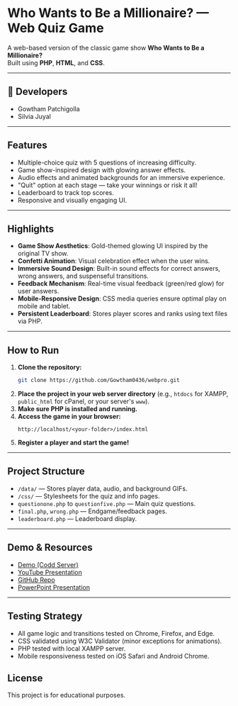 # Who Wants to Be a Millionaire? — Web Quiz Game

A web-based version of the classic game show **Who Wants to Be a Millionaire?**  
Built using **PHP**, **HTML**, and **CSS**.

---
## 👥 Developers

- Gowtham Patchigolla  
- Silvia Juyal  

---

## Features

- Multiple-choice quiz with 5 questions of increasing difficulty.
- Game show-inspired design with glowing answer effects.
- Audio effects and animated backgrounds for an immersive experience.
- "Quit" option at each stage — take your winnings or risk it all!
- Leaderboard to track top scores.
- Responsive and visually engaging UI.

---

## Highlights

- **Game Show Aesthetics**: Gold-themed glowing UI inspired by the original TV show.
- **Confetti Animation**: Visual celebration effect when the user wins.
- **Immersive Sound Design**: Built-in sound effects for correct answers, wrong answers, and suspenseful transitions.
- **Feedback Mechanism**: Real-time visual feedback (green/red glow) for user answers.
- **Mobile-Responsive Design**: CSS media queries ensure optimal play on mobile and tablet.
- **Persistent Leaderboard**: Stores player scores and ranks using text files via PHP.


---

## How to Run

1. **Clone the repository:**
   ```sh
   git clone https://github.com/Gowtham0436/webpro.git
   ```
2. **Place the project in your web server directory** (e.g., `htdocs` for XAMPP, `public_html` for cPanel, or your server's `www`).
3. **Make sure PHP is installed and running.**
4. **Access the game in your browser:**  
   ```
   http://localhost/<your-folder>/index.html
   ```
5. **Register a player and start the game!**

---

## Project Structure

- `/data/` — Stores player data, audio, and background GIFs.
- `/css/` — Stylesheets for the quiz and info pages.
- `questionone.php` to `questionfive.php` — Main quiz questions.
- `final.php`, `wrong.php` — Endgame/feedback pages.
- `leaderboard.php` — Leaderboard display.

---



## Demo & Resources

- [Demo (Codd Server)](https://codd.cs.gsu.edu/~gpatchigolla1/webpro/Pw/1/index.html)
- [YouTube Presentation](https://www.youtube.com/)
- [GitHub Repo](https://github.com/Gowtham0436/webpro/tree/project)
- [PowerPoint Presentation](https://docs.google.com/presentation/d/1gyTcUPaBsz2uDh2pqFsoSZ-peWQibwkh/edit?usp=sharing&ouid=103320529633586249533&rtpof=true&sd=true)

---

## Testing Strategy

- All game logic and transitions tested on Chrome, Firefox, and Edge.
- CSS validated using W3C Validator (minor exceptions for animations).
- PHP tested with local XAMPP server.
- Mobile responsiveness tested on iOS Safari and Android Chrome.

## License

This project is for educational purposes.